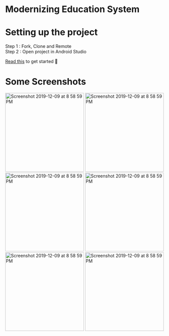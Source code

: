 # Modernizing Education System


# Setting up the project
Step 1 : Fork, Clone and Remote </br>
Step 2 : Open project in Android Studio

[Read this](https://medium.com/@singhsaumyas150/contribute-to-open-source-using-git-dd918f81e1ba) to get started 🎉 

# Some Screenshots
<img width="250" alt="Screenshot 2019-12-09 at 8 58 59 PM" src="https://user-images.githubusercontent.com/46818757/71983679-4f264480-324d-11ea-83ca-abbe515fa0f3.png"> <img width="250" alt="Screenshot 2019-12-09 at 8 58 59 PM" src="https://user-images.githubusercontent.com/46818757/71983823-a1676580-324d-11ea-8bc7-0fc2a93bfb9e.png">
<img width="250" alt="Screenshot 2019-12-09 at 8 58 59 PM" src="https://user-images.githubusercontent.com/46818757/71983913-d673b800-324d-11ea-8072-927f6ad928b2.png">
<img width="250" alt="Screenshot 2019-12-09 at 8 58 59 PM" src="https://user-images.githubusercontent.com/46818757/71983892-cc51b980-324d-11ea-881e-47829b04ea60.png">
<img width="250" alt="Screenshot 2019-12-09 at 8 58 59 PM" src="https://user-images.githubusercontent.com/46818757/71983930-e25f7a00-324d-11ea-831d-e0baf6aa35c6.png">
<img width="250" alt="Screenshot 2019-12-09 at 8 58 59 PM" src="https://user-images.githubusercontent.com/46818757/71985829-53ecf780-3251-11ea-90e1-0877e890899f.png">
